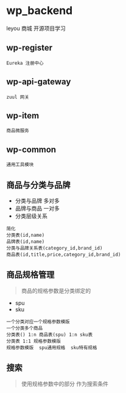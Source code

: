 # wp_backend
leyou 商城 开源项目学习 

## wp-register
    Eureka 注册中心
    
## wp-api-gateway
    zuul 网关

## wp-item
    商品微服务
    
## wp-common
    通用工具模块

## 商品与分类与品牌
* 分类与品牌 多对多
* 品牌与商品 一对多
* 分类层级关系
```
简化
分类表(id,name)
品牌表(id,name)
分类与品牌关系表(category_id,brand_id)
商品表(id,title,price,category_id,brand_id)    
```

## 商品规格管理

> 商品的规格参数是分类绑定的

* spu
* sku

```
一个分类对应一个规格参数模版
一个分类多个商品
分类表() 1:n 商品表(spu) 1:n sku表
分类表 1:1 规格参数模版
规格参数模版  spu通用规格  sku特有规格
```

## 搜索

> 使用规格参数中的部分 作为搜索条件

